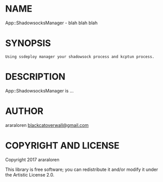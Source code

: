 NAME
====

App::ShadowsocksManager - blah blah blah

SYNOPSIS
========

    Using ssdeploy manager your shadowsock process and kcptun process.

DESCRIPTION
===========

App::ShadowsocksManager is ...

AUTHOR
======

araraloren <blackcatoverwall@gmail.com>

COPYRIGHT AND LICENSE
=====================

Copyright 2017 araraloren

This library is free software; you can redistribute it and/or modify it under the Artistic License 2.0.
